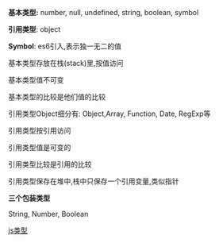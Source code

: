 **基本类型:** number, null, undefined, string, boolean, symbol

**引用类型**: object



**Symbol**:  es6引入,表示独一无二的值

基本类型存放在栈(stack)里,按值访问

基本类型值不可变

基本类型的比较是他们值的比较

引用类型Object细分有: Object,Array, Function, Date, RegExp等

引用类型按引用访问

引用类型值是可变的

引用类型比较是引用的比较

引用类型保存在堆中,栈中只保存一个引用变量,类似指针

**三个包装类型**

String, Number, Boolean



[js类型](https://www.jianshu.com/p/4841fcc6b4e7)


